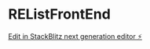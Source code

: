 # REListFrontEnd

[Edit in StackBlitz next generation editor ⚡️](https://stackblitz.com/~/github.com/tcbmail/REListFrontEnd)